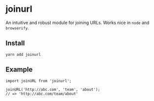 # joinurl

An intuitive and robust module for joining URLs. Works nice in `node` and `browserify`.

## Install

```
yarn add joinurl
```

## Example

```
import joinURL from 'joinurl';

joinURL('http://abc.com', 'team', 'about');
// => 'http://abc.com/team/about'
```
